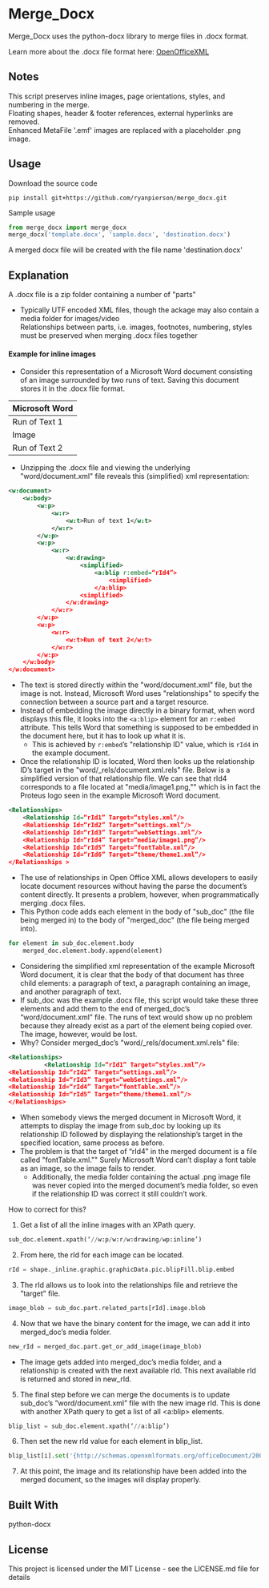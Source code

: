 # Merge_Docx
Merge_Docx uses the python-docx library to merge files in .docx format. 

Learn more about the .docx file format here:
[OpenOfficeXML](http://officeopenxml.com/WPcontentOverview.php)

## Notes
This script preserves inline images, page orientations, styles, and numbering in the merge.<br />
Floating shapes, header & footer references, external hyperlinks are removed.<br />
Enhanced MetaFile '.emf' images are replaced with a placeholder .png image.

## Usage
Download the source code
```
pip install git+https://github.com/ryanpierson/merge_docx.git
```

Sample usage
```python
from merge_docx import merge_docx
merge_docx('template.docx', 'sample.docx', 'destination.docx')
```
A merged docx file will be created with the file name 'destination.docx'

## Explanation
A .docx file is a zip folder containing a number of "parts"<br />
   - Typically UTF encoded XML files, though the ackage may also contain a media folder for images/video<br />
Relationships between parts, i.e. images, footnotes, numbering, styles must be preserved when merging .docx files together<br />

#### Example for inline images
  * Consider this representation of a Microsoft Word document consisting of an image surrounded by two runs of text. Saving this document stores it in the .docx file format.<br />

| Microsoft Word |
| -------------- |
| Run of Text 1  |
| Image          |
| Run of Text 2  |

  * Unzipping the .docx file and viewing the underlying "word/document.xml" file reveals this (simplified) xml representation:<br />
```xml
<w:document>
    <w:body>
        <w:p>
            <w:r>
                <w:t>Run of text 1</w:t>
            </w:r>
        </w:p>
        <w:p>
            <w:r>
                <w:drawing>
                    <simplified>
                        <a:blip r:embed=“rId4”>
                            <simplified>
                        </a:blip>
                    <simplified>
                </w:drawing>
            </w:r>
        </w:p>
        <w:p>
            <w:r>
                <w:t>Run of text 2</w:t>
            </w:r>
        </w:p>
    </w:body>
</w:document>
```

  * The text is stored directly within the "word/document.xml" file, but the image is not. Instead, Microsoft Word uses "relationships" to specify the connection between a source part and a target resource.<br />
  * Instead of embedding the image directly in a binary format, when word displays this file, it looks into the `<a:blip>` element for an `r:embed` attribute. This tells Word that something is supposed to be embedded in the document here, but it has to look up what it is.<br />
      - This is achieved by `r:embed`’s "relationship ID" value, which is `rId4` in the example document.<br />
  * Once the relationship ID is located, Word then looks up the relationship ID’s target in the "word/\_rels/document.xml.rels" file. Below is a simplified version of that relationship file. We can see that rId4 corresponds to a file located at "media/image1.png,"" which is in fact the Proteus logo seen in the example Microsoft Word document.
```xml
<Relationships>
    <Relationship Id=“rId1” Target=“styles.xml”/>
    <Relationship Id=“rId2” Target=“settings.xml”/> 
    <Relationship Id=“rId3” Target=“webSettings.xml”/>
    <Relationship Id=“rId4” Target=“media/image1.png”/>
    <Relationship Id=“rId5” Target=“fontTable.xml”/>
    <Relationship Id=“rId6” Target=“theme/theme1.xml”/>
</Relationships >
```
  * The use of relationships in Open Office XML allows developers to easily locate document resources without having the parse the document’s content directly. It presents a problem, however, when programmatically merging .docx files.<br />
  * This Python code adds each element in the body of "sub_doc" (the file being merged in) to the body of "merged_doc" (the file being merged into).<br />
```python
for element in sub_doc.element.body
	merged_doc.element.body.append(element)
```
  * Considering the simplified xml representation of the example Microsoft Word document, it is clear that the body of that document has three child elements: a paragraph of text, a paragraph containing an image, and another paragraph of text.<br />
  * If sub_doc was the example .docx file, this script would take these three elements and add them to the end of merged_doc’s “word/document.xml” file. The runs of text would show up no problem because they already exist as a part of the element being copied over. The image, however, would be lost.<br />
  * Why? Consider merged_doc’s "word/\_rels/document.xml.rels" file:<br />
```xml
<Relationships>
          <Relationship Id=“rId1” Target=“styles.xml”/>
<Relationship Id=“rId2” Target=“settings.xml”/>
<Relationship Id=“rId3” Target=“webSettings.xml”/>
<Relationship Id=“rId4” Target=“fontTable.xml”/>
<Relationship Id=“rId5” Target=“theme/theme1.xml”/>
</Relationships>
```
  * When somebody views the merged document in Microsoft Word, it attempts to display the image from sub_doc by looking up its relationship ID followed by displaying the relationship’s target in the specified location, same process as before.<br />
  * The problem is that the target of “rId4” in the merged document is a file called "fontTable.xml."" Surely Microsoft Word can’t display a font table as an image, so the image fails to render.<br />
      - Additionally, the media folder containing the actual .png image file was never copied into the merged document’s media folder, so even if the relationship ID was correct it still couldn’t work.<br />

How to correct for this?
1. Get a list of all the inline images with an XPath query.
```python
sub_doc.element.xpath(‘//w:p/w:r/w:drawing/wp:inline’)
```
2. From here, the rId for each image can be located.
```python
rId = shape._inline.graphic.graphicData.pic.blipFill.blip.embed
```
3. The rId allows us to look into the relationships file and retrieve the ”target” file.
```python
image_blob = sub_doc.part.related_parts[rId].image.blob
```
4. Now that we have the binary content for the image, we can add it into merged_doc’s media folder. 
```python
new_rId = merged_doc.part.get_or_add_image(image_blob)
```
   - The image gets added into merged_doc’s media folder, and a relationship is created with the next available rId. This next available rId is returned and stored in new_rId.
5. The final step before we can merge the documents is to update sub_doc’s ”word/document.xml” file with the new image rId. This is done with another XPath query to get a list of all <a:blip> elements.
```python
blip_list = sub_doc.element.xpath(‘//a:blip’)
```
6. Then set the new rId value for each element in blip_list.
```python
blip_list[i].set('{http://schemas.openxmlformats.org/officeDocument/2006/relationships}embed', new_rId)
```
7. At this point, the image and its relationship have been added into the merged document, so the images will display properly.



## Built With
python-docx

## License
This project is licensed under the MIT License - see the LICENSE.md file for details